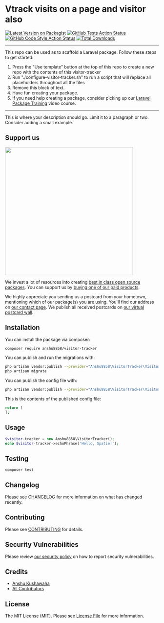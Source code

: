# Vtrack visits on a page and visitor also

[![Latest Version on Packagist](https://img.shields.io/packagist/v/anshu8858/visitor-tracker.svg?style=flat-square)](https://packagist.org/packages/anshu8858/visitor-tracker)
[![GitHub Tests Action Status](https://img.shields.io/github/workflow/status/anshu8858/visitor-tracker/run-tests?label=tests)](https://github.com/anshu8858/visitor-tracker/actions?query=workflow%3Arun-tests+branch%3Amain)
[![GitHub Code Style Action Status](https://img.shields.io/github/workflow/status/anshu8858/visitor-tracker/Check%20&%20fix%20styling?label=code%20style)](https://github.com/anshu8858/visitor-tracker/actions?query=workflow%3A"Check+%26+fix+styling"+branch%3Amain)
[![Total Downloads](https://img.shields.io/packagist/dt/anshu8858/visitor-tracker.svg?style=flat-square)](https://packagist.org/packages/anshu8858/visitor-tracker)

---
This repo can be used as to scaffold a Laravel package. Follow these steps to get started:

1. Press the "Use template" button at the top of this repo to create a new repo with the contents of this visitor-tracker
2. Run "./configure-visitor-tracker.sh" to run a script that will replace all placeholders throughout all the files
3. Remove this block of text.
4. Have fun creating your package.
5. If you need help creating a package, consider picking up our <a href="https://laravelpackage.training">Laravel Package Training</a> video course.
---

This is where your description should go. Limit it to a paragraph or two. Consider adding a small example.

## Support us

[<img src="https://github-ads.s3.eu-central-1.amazonaws.com/visitor-tracker.jpg?t=1" width="419px" />](https://spatie.be/github-ad-click/visitor-tracker)

We invest a lot of resources into creating [best in class open source packages](https://spatie.be/open-source). You can support us by [buying one of our paid products](https://spatie.be/open-source/support-us).

We highly appreciate you sending us a postcard from your hometown, mentioning which of our package(s) you are using. You'll find our address on [our contact page](https://spatie.be/about-us). We publish all received postcards on [our virtual postcard wall](https://spatie.be/open-source/postcards).

## Installation

You can install the package via composer:

```bash
composer require anshu8858/visitor-tracker
```

You can publish and run the migrations with:

```bash
php artisan vendor:publish --provider="Anshu8858\VisitorTracker\VisitorTrackerServiceProvider" --tag="visitor-tracker-migrations"
php artisan migrate
```

You can publish the config file with:
```bash
php artisan vendor:publish --provider="Anshu8858\VisitorTracker\VisitorTrackerServiceProvider" --tag="visitor-tracker-config"
```

This is the contents of the published config file:

```php
return [
];
```

## Usage

```php
$visitor-tracker = new Anshu8858\VisitorTracker();
echo $visitor-tracker->echoPhrase('Hello, Spatie!');
```

## Testing

```bash
composer test
```

## Changelog

Please see [CHANGELOG](CHANGELOG.md) for more information on what has changed recently.

## Contributing

Please see [CONTRIBUTING](.github/CONTRIBUTING.md) for details.

## Security Vulnerabilities

Please review [our security policy](../../security/policy) on how to report security vulnerabilities.

## Credits

- [Anshu Kushawaha](https://github.com/anshu8858)
- [All Contributors](../../contributors)

## License

The MIT License (MIT). Please see [License File](LICENSE.md) for more information.
